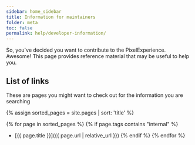```yaml
---
sidebar: home_sidebar
title: Information for maintainers
folder: meta
toc: false
permalink: help/developer-information/
---
```

So, you've decided you want to contribute to the PixelExperience. Awesome! This page provides reference material that may be useful to help you.

## List of links

These are pages you might want to check out for the information you are searching

{% assign sorted_pages = site.pages | sort: 'title' %}

{% for page in sorted_pages %}
{% if page.tags contains "internal" %}
- [{{ page.title }}]({{ page.url | relative_url }})
{% endif %}
{% endfor %}

